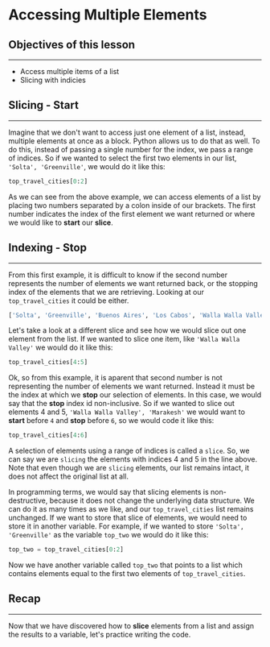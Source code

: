 # Accessing Multiple Elements

## Objectives of this lesson

***

* Access multiple items of a list
* Slicing with indicies

## Slicing - **Start**

***

Imagine that we don't want to access just one element of a list, instead, multiple elements at once as a block.  Python allows us to do that as well.  To  do this, instead of passing a single number for the index, we pass a range of indices.  So if we wanted to select the first two elements in our list, `'Solta', 'Greenville'`, we would do it like this:

```python
top_travel_cities[0:2]
```

As we can see from the above example, we can access elements of a list by placing two numbers separated by a colon inside of our brackets. The first number indicates the index of the first element we want returned or where we would like to **start** our **slice**. 

## Indexing - **Stop**

***

From this first example, it is difficult to know if the second number represents the number of elements we want returned back, or the stopping index of the elements that we are retrieving.  Looking at our `top_travel_cities` it could be either.

```python
['Solta', 'Greenville', 'Buenos Aires', 'Los Cabos', 'Walla Walla Valley', 'Marakesh', 'Albuquerque', 'Archipelago Sea', 'Iguazu Falls', 'Salina Island', 'Toronto', 'Pyeongchang']
```

Let's take a look at a different slice and see how we would slice out one element from the list.  If we wanted to slice one item, like `'Walla Walla Valley'` we would do it like this:

```python
top_travel_cities[4:5]
```

Ok, so from this example, it is aparent that second number is not representing the number of elements we want returned.  Instead it must be the index at which we **stop** our selection of elements. In this case, we would say that the **stop** index id non-inclusive. So if we wanted to slice out elements 4 and 5, `'Walla Walla Valley', 'Marakesh'` we would want to **start** before `4` and **stop** before `6`, so we would code it like this:


```python
top_travel_cities[4:6]
```

A selection of elements using a range of indices is called a `slice`.  So, we can say we are `slicing` the elements with indices 4 and 5 in the line above.  Note that even though we are `slicing` elements, our list remains intact, it does not affect the original list at all.

In programming terms, we would say that slicing elements is non-destructive, because it does not change the underlying data structure.  We can do it as many times as we like, and our `top_travel_cities` list remains unchanged.  If we want to store that slice of elements, we would need to store it in another variable. For example, if we wanted to store `'Solta', 'Greenville'` as the variable `top_two` we would do it like this:

```python
top_two = top_travel_cities[0:2]
```
Now we have another variable called `top_two` that points to a list which contains elements equal to the first two elements of `top_travel_cities`.

## Recap

***

Now that we have discovered how to **slice** elements from a list and assign the results to a variable, let's practice writing the code.